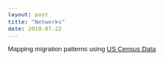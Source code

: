 ```yaml
---
layout: post
title: "Networks"
date: 2018-07-22
---
```



<html>
<head>

  <style type="text/css">
    html, body {
      font: 10pt arial;
    }
    #mynetwork {
      width: 500px;
      height: 500px;
      border: 1px solid lightgray;
    }
  </style>

  <script type="text/javascript" src="../../../dist/vis.js"></script>
  <link href="../../../dist/vis-network.min.css" rel="stylesheet" type="text/css" />

  <script type="text/javascript">

    var nodes2 = null;
    var edges2 = null;
    var network2 = null;

    function draw() {
      nodes2 = [
        {id: 1, label: 'TESTING CITY', color:'#a0db8e'},
        {id: 2, label: 'Los Angeles', color:'#d1dfea'},
        {id: 3, label: 'Chicago', color:'#d1dfea'},
        {id: 4, label: 'New York', color:'#d1dfea'},
        {id: 5, label: 'Minneapolis', color:'#d1dfea'},
        {id: 6, label: 'Detriot', color:'#d1dfea'},
        {id: 7, label: 'Indianapolis', color:'#d1dfea'},
        {id: 8, label: 'Denver', color:'#d1dfea'},
        {id: 9, label: 'San Diego', color:'#d1dfea'},
        {id: 10, label: 'St. Louis', color:'#d1dfea'},
        {id: 11, label: 'Milwaukee', color:'#d1dfea'}
      ];


      edges2 = [
        {from: 1, to: 2, value:2.32035839, arrows:'from'},
        {from: 1, to: 3, value:1.3465169, arrows:'from'},
        {from: 1, to: 4, value:0.19541681, arrows:'from'},
        {from: 1, to: 5, value:0.00778209, arrows:'from'},
        {from: 1, to: 6, value:0.18179816, arrows:'from'},
        {from: 1, to: 7, value:0.62602552, arrows:'from'},
        {from: 1, to: 8, value:0.69303792, arrows:'from'},
        {from: 1, to: 9, value:0.72222074, arrows:'from'},
        {from: 1, to: 10, value:0.75680778, arrows:'from'},
        {from: 1, to: 11, value:0.87461991, arrows:'from'}
      ];

      // Instantiate our network object.
      var container2 = document.getElementById('mynetwork2');
      var data2 = {
        nodes: nodes2,
        edges: edges2
      };
      var options2 = {};
      network2 = new vis.Network(container2, data2, options2);
    }
  </script>
  
</head>
<body onload="draw()">
<p>
  Mapping migration patterns using <a href="https://www.census.gov/topics/population/migration/guidance/metro-to-metro-migration-flows.html">US Census Data</a>
</p>
<div id="mynetwork2"></div>
</body>
</html>
